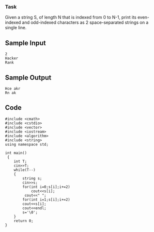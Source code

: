 ### Task

Given a string S, of length N that is indexed from 0 to N-1, 
print its even-indexed and odd-indexed characters as 2 space-separated strings on a single line.

## Sample Input
```
2
Hacker
Rank
```
## Sample Output
```
Hce akr
Rn ak
```
## Code
```
#include <cmath>
#include <cstdio>
#include <vector>
#include <iostream>
#include <algorithm>
#include <string>
using namespace std;

int main()
 {
    int T;
    cin>>T;
    while(T--)
    {
        string s;
        cin>>s;
        for(int i=0;s[i];i+=2)
            cout<<s[i];
         cout<<" ";
        for(int i=1;s[i];i+=2)
        cout<<s[i];
        cout<<endl;
        s='\0';
    }
    return 0;
}
```
